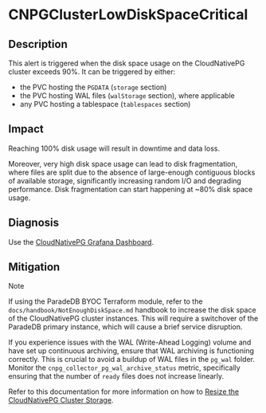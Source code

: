 # CNPGClusterLowDiskSpaceCritical

## Description

This alert is triggered when the disk space usage on the CloudNativePG cluster exceeds 90%. It can be triggered by either:

* the PVC hosting the `PGDATA` (`storage` section)
* the PVC hosting WAL files (`walStorage` section), where applicable
* any PVC hosting a tablespace (`tablespaces` section)

## Impact

Reaching 100% disk usage will result in downtime and data loss.

Moreover, very high disk space usage can lead to disk fragmentation, where files are split due to the absence of large-enough contiguous blocks of available storage, significantly increasing random I/O and degrading performance. Disk fragmentation can start happening at ~80% disk space usage.

## Diagnosis

Use the [CloudNativePG Grafana Dashboard](https://grafana.com/grafana/dashboards/20417-cloudnativepg/).

## Mitigation

> [!NOTE]
> If using the ParadeDB BYOC Terraform module, refer to the `docs/handbook/NotEnoughDiskSpace.md` handbook to increase the disk space of the CloudNativePG cluster instances. This will require a switchover of the ParadeDB primary instance, which will cause a brief service disruption.

If you experience issues with the WAL (Write-Ahead Logging) volume and have set up continuous archiving, ensure that WAL archiving is functioning correctly. This is crucial to avoid a buildup of WAL files in the `pg_wal` folder. Monitor the `cnpg_collector_pg_wal_archive_status` metric, specifically ensuring that the number of `ready` files does not increase linearly.

Refer to this documentation for more information on how to [Resize the CloudNativePG Cluster Storage](https://cloudnative-pg.io/documentation/current/troubleshooting/#storage-is-full).
